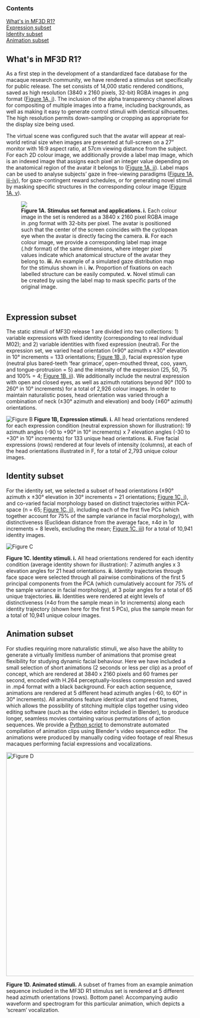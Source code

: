 ### Contents
[What's in MF3D R1?](#what's-in-mf3d-r1?)<br>
[Expression subset](#expression-subset)<br>
[Identity subset](#identity-subset)<br>
[Animation subset](#animation-subset)<br>

## What's in MF3D R1?

As a first step in the development of a standardized face database for the macaque research community, we have rendered a stimulus set specifically for public release. The set consists of 14,000 static rendered conditions, saved as high resolution (3840 x 2160 pixels, 32-bit) RGBA images in .png format ([Figure 1A, i]()). The inclusion of the alpha transparency channel allows for compositing of multiple images into a frame, including backgrounds, as well as making it easy to generate control stimuli with identical silhouettes. The high resolution permits down-sampling or cropping as appropriate for the display size being used. 

The virtual scene was configured such that the avatar will appear at real-world retinal size when images are presented at full-screen on a 27” monitor with 16:9 aspect ratio, at 57cm viewing distance from the subject. For each 2D colour image, we additionally provide a label map image, which is an indexed image that assigns each pixel an integer value depending on the anatomical region of the avatar it belongs to ([Figure 1A, ii]()). Label maps can be used to analyse subjects’ gaze in free-viewing paradigms ([Figure 1A, iii-iv]()), for gaze-contingent reward schedules, or for generating novel stimuli by masking specific structures in the corresponding colour image ([Figure 1A, v]()). 

<figure>
    <img src='https://user-images.githubusercontent.com/7523776/58966853-0bcc9a80-8781-11e9-836a-67841788fbb7.png' />
    <figcaption> <b>Figure 1A. Stimulus set format and applications. i.</b> Each colour image in the set is rendered as a 3840 x 2160 pixel RGBA image in .png format with 32-bits per pixel. The avatar is positioned such that the center of the screen coincides with the cyclopean eye when the avatar is directly facing the camera. <b>ii.</b> For each colour image, we provide a corresponding label map image (.hdr format) of the same dimensions, where integer pixel values indicate which anatomical structure of the avatar they belong to. <b>iii.</b> An example of a simulated gaze distribution map for the stimulus shown in i. <b>iv.</b> Proportion of fixations on each labelled structure can be easily computed. <b>v.</b> Novel stimuli can be created by using the label map to mask specific parts of the original image. 
    </figcaption>
    </font>
</figure>
<br>

## Expression subset

The static stimuli of MF3D release 1 are divided into two collections: 1) variable expressions with fixed identity (corresponding to real individual M02); and 2) variable identities with fixed expression (neutral). For the expression set, we varied head orientation (±90° azimuth x ±30° elevation in 10° increments = 133 orientations; [Figure 1B, i]()), facial expression type (neutral plus bared-teeth ‘fear grimace’, open-mouthed threat, coo, yawn, and tongue-protrusion = 5) and the intensity of the expression (25, 50, 75 and 100% = 4; [Figure 1B, ii]()). We additionally include the neutral expression with open and closed eyes, as well as azimuth rotations beyond 90° (100 to 260° in 10° increments) for a total of 2,926 colour images. In order to maintain naturalistic poses, head orientation was varied through a combination of neck (±30° azimuth and elevation) and body (±60° azimuth) orientations.  

![Figure B](https://user-images.githubusercontent.com/7523776/58966854-0bcc9a80-8781-11e9-82ad-bc2b22616581.png)
**Figure 1B, Expression stimuli.** **i.** All head orientations rendered for each expression condition (neutral expression shown for illustration): 19 azimuth angles (-90 to +90° in 10° increments) x 7 elevation angles (-30 to +30° in 10° increments) for 133 unique head orientations. **ii.** Five facial expressions (rows) rendered at four levels of intensity (columns), at each of the head orientations illustrated in F, for a total of 2,793 unique colour images. 

## Identity subset

For the identity set, we selected a subset of head orientations (±90° azimuth x ±30° elevation in 30° increments = 21 orientations; [Figure 1C, i]()), and co-varied facial morphology based on distinct trajectories within PCA-space (n = 65; [Figure 1C, ii]()), including each of the first five PCs (which together account for 75% of the sample variance in facial morphology), with distinctiveness (Euclidean distance from the average face, ±4σ in 1σ increments = 8 levels, excluding the mean; [Figure 1C, iii]()) for a total of 10,941 identity images. 

![Figure C](https://user-images.githubusercontent.com/7523776/58966855-0bcc9a80-8781-11e9-868d-4effb756136d.png)

**Figure 1C. Identity stimuli. i.** All head orientations rendered for each identity condition (average identity shown for illustration): 7 azimuth angles x 3 elevation angles for 21 head orientations. **ii.** Identity trajectories through face space were selected through all pairwise combinations of the first 5 principal components from the PCA (which cumulatively account for 75% of the sample variance in facial morphology), at 3 polar angles for a total of 65 unique trajectories. **iii.** Identities were rendered at eight levels of distinctiveness (±4σ from the sample mean in 1σ increments) along each identity trajectory (shown here for the first 5 PCs), plus the sample mean for a total of 10,941 unique colour images. 

## Animation subset

For studies requiring more naturalistic stimuli, we also have the ability to generate a virtually limitless number of animations that promise great flexibility for studying dynamic facial behaviour. Here we have included a small selection of short animations (2 seconds or less per clip) as a proof of concept, which are rendered at 3840 x 2160 pixels and 60 frames per second, encoded with H.264 perceptually-lossless compression and saved in .mp4 format with a black background. For each action sequence, animations are rendered at 5 different head azimuth angles (-60, to 60° in 30° increments). All animations feature identical start and end frames, which allows the possibility of stitching multiple clips together using video editing software (such as the video editor included in Blender), to produce longer, seamless movies containing various permutations of action sequences. We provide a [Python script](https://github.com/MonkeyGone2Heaven/MF3D-Tools/blob/master/MF3D_ConcatClips_Demo.py) to demonstrate automated compilation of animation clips using Blender's video sequence editor. The animations were produced by manually coding video footage of real Rhesus macaques performing facial expressions and vocalizations. 

<img src="https://user-images.githubusercontent.com/7523776/59149640-ec827700-89e5-11e9-8ca9-6344e9d97c15.png" alt="Figure D"  width="600">

**Figure 1D. Animated stimuli.** A subset of frames from an example animation sequence included in the MF3D R1 stimulus set is rendered at 5 different head azimuth orientations (rows). Bottom panel: Accompanying audio waveform and spectrogram for this particular animation, which depicts a ‘scream’ vocalization.